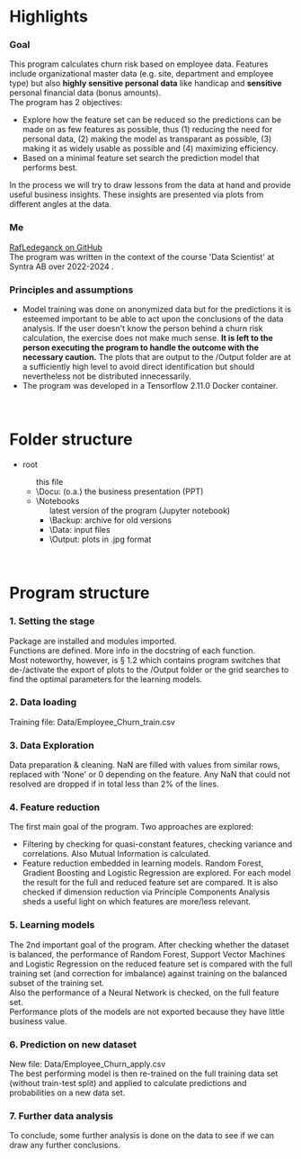 # Highlights
### Goal
This program calculates churn risk based on employee data.  Features include organizational master data (e.g. site, department and employee type) but also <b>highly sensitive personal data</b> like handicap and <b>sensitive</b> personal financial data (bonus amounts).<br>
The program has 2 objectives:<ul>
<li>Explore how the feature set can be reduced so the predictions can be made on as few features as possible, thus (1) reducing the need for personal data, (2) making the model as transparant as possible, (3) making it as widely usable as possible and (4) maximizing efficiency.</li>
<li>Based on a minimal feature set search the prediction model that performs best.</li></ul>
In the process we will try to draw lessons from the data at hand and provide useful business insights.  These insights are presented via plots from different angles at the data.

### Me
[RafLedeganck on GitHub](https://github.com/RafLedeganck)<br>
The program was written in the context of the course 'Data Scientist' at Syntra AB over 2022-2024 .

### Principles and assumptions
<ul>
<li>Model training was done on anonymized data but for the predictions it is esteemed important to be able to act upon the conclusions of the data analysis. If the user doesn't know the person behind a churn risk calculation, the exercise does not make much sense. <b>It is left to the person executing the program to handle the outcome with the necessary caution.</b>  The plots that are output to the /Output folder are at a sufficiently high level to avoid direct identification but should nevertheless not be distributed innecessarily.
<li>The program was developed in a Tensorflow 2.11.0 Docker container.</li>
</ul><br>

# Folder structure
<ul><li>root</li><ul>
    this file
<li>\Docu: (o.a.) the business presentation (PPT)</li>
<li>\Notebooks<ul>
    latest version of the program (Jupyter notebook)
    <li>\Backup: archive for old versions</li>
    <li>\Data: input files</li>
    <li>\Output: plots in .jpg format</li></ul>
    </ul>
</ul></li><br>

# Program structure
### 1. Setting the stage
Package are installed and modules imported.<br>
Functions are defined.  More info in the docstring of each function.<br>
Most noteworthy, however, is § 1.2 which contains program switches that de-/activate the export of plots to the /Output folder or the grid searches to find the optimal parameters for the learning models.

### 2. Data loading
Training file: Data/Employee_Churn_train.csv

### 3. Data Exploration
Data preparation & cleaning.  NaN are filled with values from similar rows, replaced with 'None' or 0 depending on the feature.  Any NaN that could not resolved are dropped if in total less than 2% of the lines.

### 4. Feature reduction
The first main goal of the program.  Two approaches are explored:<ul>
<li>Filtering by checking for quasi-constant features, checking variance and correlations. Also Mutual Information is calculated.</li>
<li>Feature reduction embedded in learning models.  Random Forest, Gradient Boosting and Logistic Regression are explored.  For each model the result for the full and reduced feature set are compared.  It is also checked if dimension reduction via Principle Components Analysis sheds a useful light on which features are more/less relevant.</li>
</ul>

### 5. Learning models
The 2nd important goal of the program.  After checking whether the dataset is balanced, the performance of Random Forest, Support Vector Machines and Logistic Regression on the reduced feature set is compared with the full training set (and correction for imbalance) against training on the balanced subset of the training set.<br>
Also the performance of a Neural Network is checked, on the full feature set.<br>
Performance plots of the models are not exported because they have little business value.

### 6. Prediction on new dataset
New file: Data/Employee_Churn_apply.csv<br>
The best performing model is then re-trained on the full training data set (without train-test split) and applied to calculate predictions and probabilities on a new data set.

### 7. Further data analysis
To conclude, some further analysis is done on the data to see if we can draw any further conclusions.
